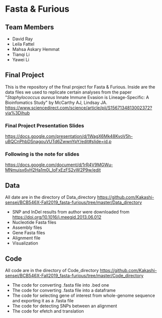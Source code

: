 # Fasta & Furious

## Team Members
* David Ray
* Leila Fattel
* Mahsa Askary Hemmat
* Tianqi Li
* Yawei Li

## Final Project
This is the repository of the final project for Fasta & Furious. Inside are the data files we used to replicate certain analyses from the paper "_Staphylococcus aureus_ Innate Immune Evasion is Lineage-Specific: A Bioinfomatics Study" by McCarthy AJ, Lindsay JA. https://www.sciencedirect.com/science/article/pii/S1567134813002372?via%3Dihub

### Final Project Presentation Slides
https://docs.google.com/presentation/d/1WagX6Mk48KvoV5h-uBQCnPhbDSnagouVUTd6ZwwnYpY/edit#slide=id.p
### Following is the note for slides
https://docs.google.com/document/d/1rR4V9MGWu-MNmuisx6vH2Ha1m0j_IoFxEzFS2vW2P9w/edit

## Data
All date are in the directory of Data_directory
https://github.com/Kakashi-sensei/BCB546X-Fall2019_fasta-furious/tree/master/Data_directory
* SNP and InDel results from author were downloaded from https://doi.org/10.1016/j.meegid.2013.06.012
* Nucleotide Fasta files
* Assembly files
* Gene Fasta files
* Alignment file
* Visualization

## Code
All code are in the directory of Code_directory https://github.com/Kakashi-sensei/BCB546X-Fall2019_fasta-furious/tree/master/Code_directory
* The code for converting .fasta file into .bed one
* The code for converting .fasta file into a dataframe
* The code for selecting gene of interest from whole-genome sequence and exporting it as a .fasta file
* The code for detecting SNPs between an alignment
* The code for efetch and translation
